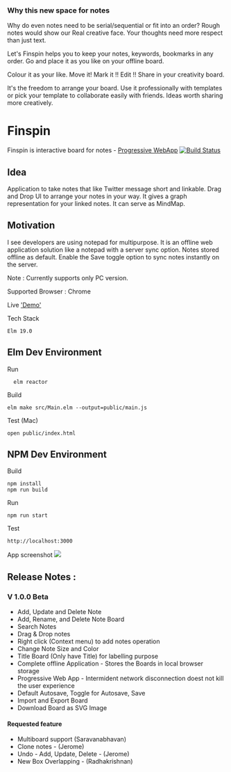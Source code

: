 ### Why this new space for notes
Why do even notes need to be serial/sequential or fit into an order? 
Rough notes would show our Real creative face. Your thoughts need more respect than just text. 

Let's Finspin helps you to keep your notes, keywords, bookmarks in any order. Go and place it as you like on your offline board. 

Colour it as your like. 
Move it! Mark it !! Edit !!  Share in your creativity board.

 It's the freedom to arrange your board. 
Use it professionally with templates or pick your template to collaborate easily with friends. Ideas worth sharing more creatively.



# Finspin
Finspin is interactive board for notes - [Progressive WebApp](https://web.dev/what-are-pwas/) [![Build Status](https://app.travis-ci.com/ranraj/finspin.svg?branch=main)](https://app.travis-ci.com/ranraj/finspin)

## Idea

Application to take notes that like Twitter message short and linkable. Drag and Drop UI to arrange your notes in your way. It gives a graph representation for your linked notes. It can serve as MindMap.

## Motivation  
I see developers are using notepad for multipurpose. It is an offline web application solution like a notepad with a server sync option. Notes stored offline as default. Enable the Save toggle option to sync notes instantly on the server. 

Note : Currently supports only PC version. 

Supported Browser : Chrome

Live ['Demo'](https://finspin.netlify.app/)

Tech Stack  
```
Elm 19.0
```
## Elm Dev Environment
Run
```
  elm reactor
```  
Build
```
elm make src/Main.elm --output=public/main.js
```

Test (Mac) 
```
open public/index.html
```

## NPM Dev Environment

Build
```
npm install 
npm run build
```
Run
```
npm run start
```
Test
```
http://localhost:3000
```

App screenshot
![](https://ranraj.github.io/finspin/Screenshot.png)


## Release Notes :
### V 1.0.0 Beta
- Add, Update and Delete Note
- Add, Rename, and Delete Note Board
- Search Notes
- Drag & Drop notes
- Right click (Context menu) to add notes operation
- Change Note Size and Color
- Title Board (Only have Title) for labelling purpose
- Complete offline Application - Stores the Boards in local browser storage
- Progressive Web App - Intermident network disconnection doest not kill the user experience
- Default Autosave, Toggle for Autosave, Save
- Import and Export Board
- Download Board as SVG Image
#### Requested feature
- Multiboard support (Saravanabhavan)
- Clone notes - (Jerome)
- Undo - Add, Update, Delete - (Jerome)
- New Box Overlapping - (Radhakrishnan)